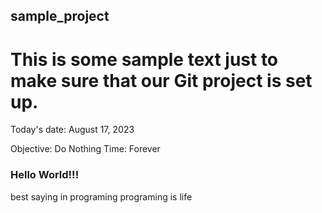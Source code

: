 ## sample_project

# This is some sample text just to make sure that our Git project is set up. 

Today's date: August 17, 2023

Objective:  Do Nothing 
Time: Forever 

### Hello World!!!

best saying in programing 
programing is life